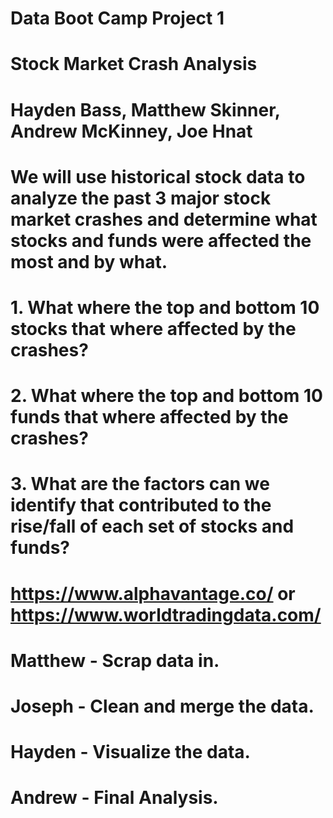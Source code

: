# Data Boot Camp Project 1

<!-- Project Title -->
# Stock Market Crash Analysis

<!-- Team Members -->
# Hayden Bass, Matthew Skinner, Andrew McKinney, Joe Hnat

<!-- Project Description/Outline -->
# We will use historical stock data to analyze the past 3 major stock market crashes and determine what stocks and funds were affected the most and by what.

<!-- Research Questions to Answer -->
# 1. What where the top and bottom 10 stocks that where affected by the crashes?

# 2. What where the top and bottom 10 funds that where affected by the crashes?

# 3. What are the factors can we identify that contributed to the rise/fall of each set of stocks and funds?

<!-- Datasets to Be Used -->
# https://www.alphavantage.co/ or https://www.worldtradingdata.com/ 

<!-- Rough Breakdown of Tasks -->
# Matthew - Scrap data in.
# Joseph - Clean and merge the data.
# Hayden - Visualize the data.
# Andrew - Final Analysis.